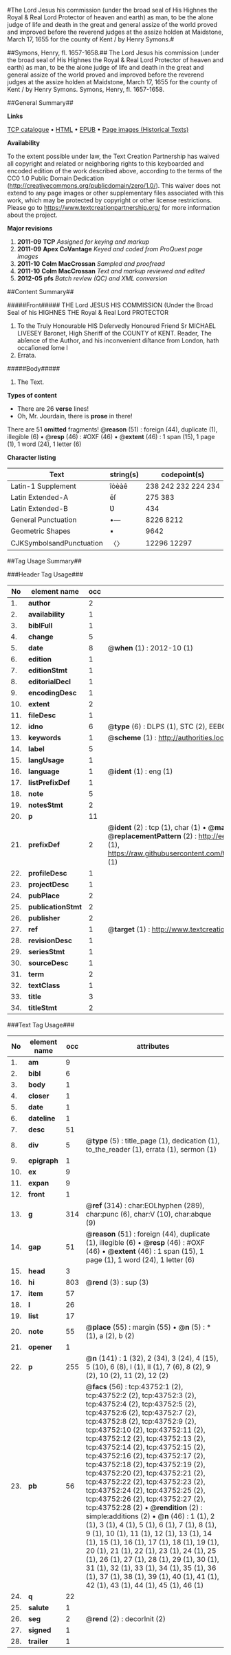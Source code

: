#The Lord Jesus his commission (under the broad seal of His Highnes the Royal & Real Lord Protector of heaven and earth) as man, to be the alone judge of life and death in the great and general assize of the world proved and improved before the reverend judges at the assize holden at Maidstone, March 17, 1655 for the county of Kent / by Henry Symons.#

##Symons, Henry, fl. 1657-1658.##
The Lord Jesus his commission (under the broad seal of His Highnes the Royal & Real Lord Protector of heaven and earth) as man, to be the alone judge of life and death in the great and general assize of the world proved and improved before the reverend judges at the assize holden at Maidstone, March 17, 1655 for the county of Kent / by Henry Symons.
Symons, Henry, fl. 1657-1658.

##General Summary##

**Links**

[TCP catalogue](http://www.ota.ox.ac.uk/tcp/)  • 
[HTML](http://tei.it.ox.ac.uk/tcp/Texts-HTML/free/A62/A62112.html)  • 
[EPUB](http://tei.it.ox.ac.uk/tcp/Texts-EPUB/free/A62/A62112.epub) • 
[Page images (Historical Texts)](https://historicaltexts.jisc.ac.uk/eebo-09594134e)

**Availability**

To the extent possible under law, the Text Creation Partnership has waived all copyright and related or neighboring rights to this keyboarded and encoded edition of the work described above, according to the terms of the CC0 1.0 Public Domain Dedication (http://creativecommons.org/publicdomain/zero/1.0/). This waiver does not extend to any page images or other supplementary files associated with this work, which may be protected by copyright or other license restrictions. Please go to https://www.textcreationpartnership.org/ for more information about the project.

**Major revisions**

1. __2011-09__ __TCP__ *Assigned for keying and markup*
1. __2011-09__ __Apex CoVantage__ *Keyed and coded from ProQuest page images*
1. __2011-10__ __Colm MacCrossan__ *Sampled and proofread*
1. __2011-10__ __Colm MacCrossan__ *Text and markup reviewed and edited*
1. __2012-05__ __pfs__ *Batch review (QC) and XML conversion*

##Content Summary##

#####Front#####
 THE Lord JESUS HIS COMMISSION (Under the Broad Seal of his HIGHNES THE Royal & Real Lord PROTECTOR 
1. To the Truly Honourable HIS Deſervedly Honoured Friend Sr MICHAEL LIVESEY Baronet, High Sheriff of the COUNTY of KENT.
Reader, The abſence of the Author, and his inconvenient diſtance from London, hath occaſioned ſome l
1. Errata.

#####Body#####

1. The Text.

**Types of content**

  * There are 26 **verse** lines!
  * Oh, Mr. Jourdain, there is **prose** in there!

There are 51 **omitted** fragments! 
 @__reason__ (51) : foreign (44), duplicate (1), illegible (6)  •  @__resp__ (46) : #OXF (46)  •  @__extent__ (46) : 1 span (15), 1 page (1), 1 word (24), 1 letter (6)

**Character listing**


|Text|string(s)|codepoint(s)|
|---|---|---|
|Latin-1 Supplement|îòèàê|238 242 232 224 234|
|Latin Extended-A|ēſ|275 383|
|Latin Extended-B|Ʋ|434|
|General Punctuation|•—|8226 8212|
|Geometric Shapes|▪|9642|
|CJKSymbolsandPunctuation|〈〉|12296 12297|

##Tag Usage Summary##

###Header Tag Usage###

|No|element name|occ|attributes|
|---|---|---|---|
|1.|__author__|2||
|2.|__availability__|1||
|3.|__biblFull__|1||
|4.|__change__|5||
|5.|__date__|8| @__when__ (1) : 2012-10 (1)|
|6.|__edition__|1||
|7.|__editionStmt__|1||
|8.|__editorialDecl__|1||
|9.|__encodingDesc__|1||
|10.|__extent__|2||
|11.|__fileDesc__|1||
|12.|__idno__|6| @__type__ (6) : DLPS (1), STC (2), EEBO-CITATION (1), OCLC (1), VID (1)|
|13.|__keywords__|1| @__scheme__ (1) : http://authorities.loc.gov/ (1)|
|14.|__label__|5||
|15.|__langUsage__|1||
|16.|__language__|1| @__ident__ (1) : eng (1)|
|17.|__listPrefixDef__|1||
|18.|__note__|5||
|19.|__notesStmt__|2||
|20.|__p__|11||
|21.|__prefixDef__|2| @__ident__ (2) : tcp (1), char (1)  •  @__matchPattern__ (2) : ([0-9\-]+):([0-9IVX]+) (1), (.+) (1)  •  @__replacementPattern__ (2) : http://eebo.chadwyck.com/downloadtiff?vid=$1&page=$2 (1), https://raw.githubusercontent.com/textcreationpartnership/Texts/master/tcpchars.xml#$1 (1)|
|22.|__profileDesc__|1||
|23.|__projectDesc__|1||
|24.|__pubPlace__|2||
|25.|__publicationStmt__|2||
|26.|__publisher__|2||
|27.|__ref__|1| @__target__ (1) : http://www.textcreationpartnership.org/docs/. (1)|
|28.|__revisionDesc__|1||
|29.|__seriesStmt__|1||
|30.|__sourceDesc__|1||
|31.|__term__|2||
|32.|__textClass__|1||
|33.|__title__|3||
|34.|__titleStmt__|2||


###Text Tag Usage###

|No|element name|occ|attributes|
|---|---|---|---|
|1.|__am__|9||
|2.|__bibl__|6||
|3.|__body__|1||
|4.|__closer__|1||
|5.|__date__|1||
|6.|__dateline__|1||
|7.|__desc__|51||
|8.|__div__|5| @__type__ (5) : title_page (1), dedication (1), to_the_reader (1), errata (1), sermon (1)|
|9.|__epigraph__|1||
|10.|__ex__|9||
|11.|__expan__|9||
|12.|__front__|1||
|13.|__g__|314| @__ref__ (314) : char:EOLhyphen (289), char:punc (6), char:V (10), char:abque (9)|
|14.|__gap__|51| @__reason__ (51) : foreign (44), duplicate (1), illegible (6)  •  @__resp__ (46) : #OXF (46)  •  @__extent__ (46) : 1 span (15), 1 page (1), 1 word (24), 1 letter (6)|
|15.|__head__|3||
|16.|__hi__|803| @__rend__ (3) : sup (3)|
|17.|__item__|57||
|18.|__l__|26||
|19.|__list__|17||
|20.|__note__|55| @__place__ (55) : margin (55)  •  @__n__ (5) : * (1), a (2), b (2)|
|21.|__opener__|1||
|22.|__p__|255| @__n__ (141) : 1 (32), 2 (34), 3 (24), 4 (15), 5 (10), 6 (8), I (1), II (1), 7 (6), 8 (2), 9 (2), 10 (2), 11 (2), 12 (2)|
|23.|__pb__|56| @__facs__ (56) : tcp:43752:1 (2), tcp:43752:2 (2), tcp:43752:3 (2), tcp:43752:4 (2), tcp:43752:5 (2), tcp:43752:6 (2), tcp:43752:7 (2), tcp:43752:8 (2), tcp:43752:9 (2), tcp:43752:10 (2), tcp:43752:11 (2), tcp:43752:12 (2), tcp:43752:13 (2), tcp:43752:14 (2), tcp:43752:15 (2), tcp:43752:16 (2), tcp:43752:17 (2), tcp:43752:18 (2), tcp:43752:19 (2), tcp:43752:20 (2), tcp:43752:21 (2), tcp:43752:22 (2), tcp:43752:23 (2), tcp:43752:24 (2), tcp:43752:25 (2), tcp:43752:26 (2), tcp:43752:27 (2), tcp:43752:28 (2)  •  @__rendition__ (2) : simple:additions (2)  •  @__n__ (46) : 1 (1), 2 (1), 3 (1), 4 (1), 5 (1), 6 (1), 7 (1), 8 (1), 9 (1), 10 (1), 11 (1), 12 (1), 13 (1), 14 (1), 15 (1), 16 (1), 17 (1), 18 (1), 19 (1), 20 (1), 21 (1), 22 (1), 23 (1), 24 (1), 25 (1), 26 (1), 27 (1), 28 (1), 29 (1), 30 (1), 31 (1), 32 (1), 33 (1), 34 (1), 35 (1), 36 (1), 37 (1), 38 (1), 39 (1), 40 (1), 41 (1), 42 (1), 43 (1), 44 (1), 45 (1), 46 (1)|
|24.|__q__|22||
|25.|__salute__|1||
|26.|__seg__|2| @__rend__ (2) : decorInit (2)|
|27.|__signed__|1||
|28.|__trailer__|1||

